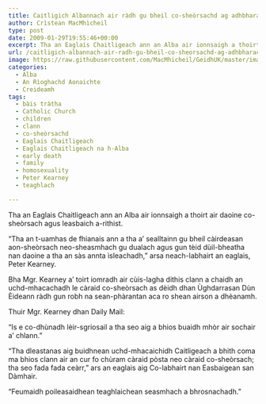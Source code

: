 ```yaml
---
title: Caitligich Albannach air ràdh gu bheil co-sheòrsachd ag adhbharachadh bàis tràtha
author: Crìstean MacMhìcheil
type: post
date: 2009-01-29T19:55:46+00:00
excerpt: Tha an Eaglais Chaitligeach ann an Alba air ionnsaigh a thoirt air daoine co-sheòrsach agus leasbaich a-rithist.
url: /caitligich-albannach-air-radh-gu-bheil-co-sheorsachd-ag-adhbharachadh-bais-tratha/
image: https://raw.githubusercontent.com/MacMhicheil/GeidhUK/master/images/.jpg
categories:
  - Alba
  - An Rìoghachd Aonaichte
  - Creideamh
tags:
  - bàis tràtha
  - Catholic Church
  - children
  - clann
  - co-sheòrsachd
  - Eaglais Chaitligeach
  - Eaglais Chaitligeach na h-Alba
  - early death
  - family
  - homosexuality
  - Peter Kearney
  - teaghlach

---
```

Tha an Eaglais Chaitligeach ann an Alba air ionnsaigh a thoirt air daoine co-sheòrsach agus leasbaich a-rithist.

&#8220;Tha an t-uamhas de fhianais ann a tha a&#8217; sealltainn gu bheil càirdeasan aon-sheòrsach neo-sheasmhach gu dualach agus gun tèid dùil-bheatha nan daoine a tha an sàs annta ìsleachadh,&#8221; arsa neach-labhairt an eaglais, Peter Kearney.

Bha Mgr. Kearney a&#8217; toirt iomradh air cùis-lagha dithis clann a chaidh an uchd-mhacachadh le càraid co-sheòrsach as dèidh dhan Ùghdarrasan Dùn Èideann ràdh gun robh na sean-phàrantan aca ro shean airson a dhèanamh.

Thuir Mgr. Kearney dhan Daily Mail:

&#8220;Is e co-dhùnadh lèir-sgriosail a tha seo aig a bhios buaidh mhòr air sochair a&#8217; chlann.&#8221;

&#8220;Tha dleastanas aig buidhnean uchd-mhacaichidh Caitligeach a bhith coma ma bhios clann air an cur fo chùram càraid pòsta neo càraid co-sheòrsach; tha seo fada fada ceàrr,&#8221; ars an eaglais aig Co-labhairt nan Easbaigean san Dàmhair.

&#8220;Feumaidh poileasaidhean teaghlaichean seasmhach a bhrosnachadh.&#8221;
